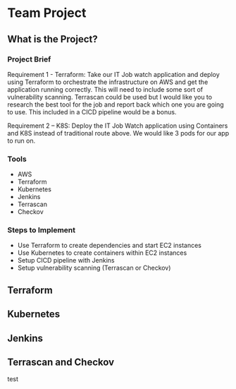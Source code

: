 # Team Project
## What is the Project?
### Project Brief
Requirement 1 - Terraform: Take our IT Job watch application and deploy using Terraform to orchestrate the infrastructure on AWS and get the application running correctly. This will need to include some sort of vulnerability scanning. Terrascan could be used but I would like you to research the best tool for the job and report back which one you are going to use. This included in a CICD pipeline would be a bonus. 

Requirement 2 – K8S: Deploy the IT Job Watch application using Containers and K8S instead of traditional route above. We would like 3 pods for our app to run on.

### Tools
- AWS
- Terraform
- Kubernetes
- Jenkins
- Terrascan
- Checkov

### Steps to Implement
- Use Terraform to create dependencies and start EC2 instances
- Use Kubernetes to create containers within EC2 instances
- Setup CICD pipeline with Jenkins
- Setup vulnerability scanning (Terrascan or Checkov)

## Terraform

## Kubernetes

## Jenkins

## Terrascan and Checkov
test
